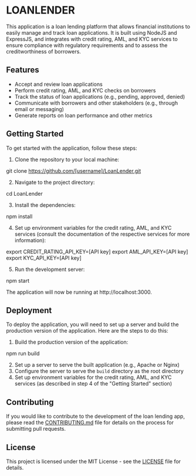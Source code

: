 # LOANLENDER

This application is a loan lending platform that allows financial institutions to easily manage and track loan applications. It is built using NodeJS and ExpressJS, and integrates with credit rating, AML, and KYC services to ensure compliance with regulatory requirements and to assess the creditworthiness of borrowers.

## Features

- Accept and review loan applications
- Perform credit rating, AML, and KYC checks on borrowers
- Track the status of loan applications (e.g., pending, approved, denied)
- Communicate with borrowers and other stakeholders (e.g., through email or messaging)
- Generate reports on loan performance and other metrics

## Getting Started

To get started with the application, follow these steps:

1. Clone the repository to your local machine:

git clone https://github.com/[username]/LoanLender.git


2. Navigate to the project directory:

cd LoanLender


3. Install the dependencies:

npm install


4. Set up environment variables for the credit rating, AML, and KYC services (consult the documentation of the respective services for more information):

export CREDIT_RATING_API_KEY=[API key]
export AML_API_KEY=[API key]
export KYC_API_KEY=[API key]


5. Run the development server:

npm start


The application will now be running at http://localhost:3000.

## Deployment

To deploy the application, you will need to set up a server and build the production version of the application. Here are the steps to do this:

1. Build the production version of the application:

npm run build


2. Set up a server to serve the built application (e.g., Apache or Nginx)
3. Configure the server to serve the `build` directory as the root directory
4. Set up environment variables for the credit rating, AML, and KYC services (as described in step 4 of the "Getting Started" section)

## Contributing

If you would like to contribute to the development of the loan lending app, please read the [CONTRIBUTING.md](CONTRIBUTING.md) file for details on the process for submitting pull requests.

## License

This project is licensed under the MIT License - see the [LICENSE](LICENSE) file for details.
